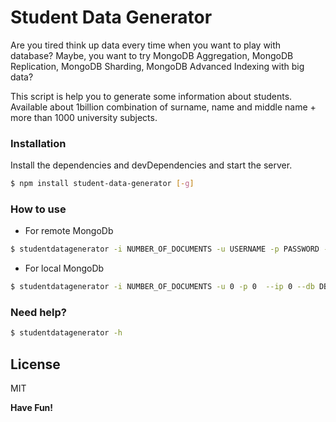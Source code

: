 # Student Data Generator

Are you tired think up data every time when you want to play with database? Maybe, you want to try MongoDB Aggregation, MongoDB Replication, MongoDB Sharding, MongoDB Advanced Indexing with big data?

This script is help you to generate some information about students. Available about 1billion combination of surname, name and middle name + more than 1000 university subjects.


### Installation

Install the dependencies and devDependencies and start the server.

```sh
$ npm install student-data-generator [-g]
```

### How to use

- For remote MongoDb

```sh
$ studentdatagenerator -i NUMBER_OF_DOCUMENTS -u USERNAME -p PASSWORD --ip SERVER_IP --db DB_NAME --cl COLLECTION_NAME
```

- For local MongoDb

```sh
$ studentdatagenerator -i NUMBER_OF_DOCUMENTS -u 0 -p 0  --ip 0 --db DB_NAME --cl COLLECTION_NAME
```

### Need help?
```sh
$ studentdatagenerator -h
```

License
----

MIT


**Have Fun!**

